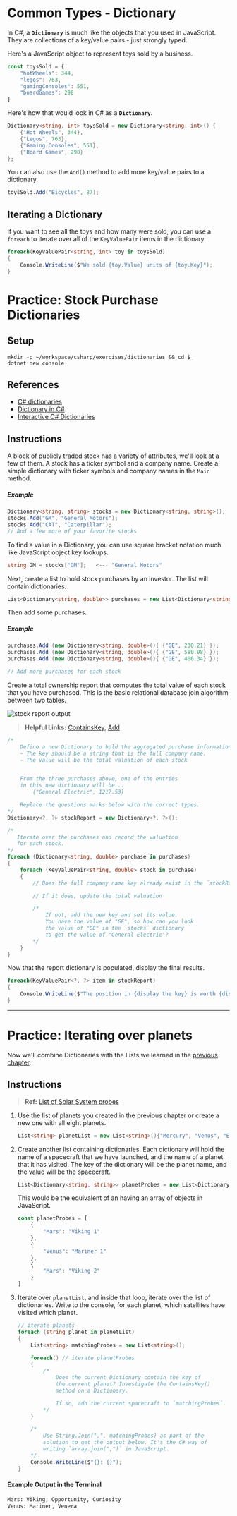 # Common Types - Dictionary

In C#, a **`Dictionary`** is much like the objects that you used in JavaScript. They are collections of a key/value pairs - just strongly typed.

Here's a JavaScript object to represent toys sold by a business.

```js
const toysSold = {
    "hotWheels": 344,
    "legos": 763,
    "gamingConsoles": 551,
    "boardGames": 298
}
```

Here's how that would look in C# as a **`Dictionary`**.

```cs
Dictionary<string, int> toysSold = new Dictionary<string, int>() {
    {"Hot Wheels", 344},
    {"Legos", 763},
    {"Gaming Consoles", 551},
    {"Board Games", 298}
};
```

You can also use the `Add()` method to add more key/value pairs to a dictionary.

```cs
toysSold.Add("Bicycles", 87);
```

## Iterating a Dictionary

If you want to see all the toys and how many were sold, you can use a `foreach` to iterate over all of the `KeyValuePair` items in the dictionary.

```cs
foreach(KeyValuePair<string, int> toy in toysSold)
{
    Console.WriteLine($"We sold {toy.Value} units of {toy.Key}");
}
```

# Practice: Stock Purchase Dictionaries

## Setup

```
mkdir -p ~/workspace/csharp/exercises/dictionaries && cd $_
dotnet new console
```

## References

* [C# dictionaries](https://msdn.microsoft.com/en-us/library/xfhwa508(v=vs.110).aspx#Anchor_8)
* [Dictionary in C#](http://www.c-sharpcorner.com/UploadFile/219d4d/dictionary-in-C-Sharp-language/)
* [Interactive C# Dictionaries](http://www.learncs.org/en/Dictionaries)

## Instructions

A block of publicly traded stock has a variety of attributes, we'll look at a few of them. A stock has a ticker symbol and a company name. Create a simple dictionary with ticker symbols and company names in the `Main` method.

##### Example

```cs
Dictionary<string, string> stocks = new Dictionary<string, string>();
stocks.Add("GM", "General Motors");
stocks.Add("CAT", "Caterpillar");
// Add a few more of your favorite stocks
```

To find a value in a Dictionary, you can use square bracket notation much like JavaScript object key lookups.

```cs
string GM = stocks["GM"];   <--- "General Motors"
```

Next, create a list to hold stock purchases by an investor. The list will contain dictionaries.

```cs
List<Dictionary<string, double>> purchases = new List<Dictionary<string, double>>();
```

Then add some purchases.

##### Example

```cs
purchases.Add (new Dictionary<string, double>(){ {"GE", 230.21} });
purchases.Add (new Dictionary<string, double>(){ {"GE", 580.98} });
purchases.Add (new Dictionary<string, double>(){ {"GE", 406.34} });

// Add more purchases for each stock
```

Create a total ownership report that computes the total value of each stock that you have purchased. This is the basic relational database join algorithm between two tables.

![stock report output](./images/stock-report-output.gif)

> **Helpful Links:** [ContainsKey](https://msdn.microsoft.com/en-us/library/kw5aaea4(v=vs.110).aspx), [Add](https://msdn.microsoft.com/en-us/library/k7z0zy8k(v=vs.110).aspx)

```cs
/*
    Define a new Dictionary to hold the aggregated purchase information.
    - The key should be a string that is the full company name.
    - The value will be the total valuation of each stock


    From the three purchases above, one of the entries
    in this new dictionary will be...
        {"General Electric", 1217.53}

    Replace the questions marks below with the correct types.
*/
Dictionary<?, ?> stockReport = new Dictionary<?, ?>();

/*
   Iterate over the purchases and record the valuation
   for each stock.
*/
foreach (Dictionary<string, double> purchase in purchases)
{
    foreach (KeyValuePair<string, double> stock in purchase)
    {
        // Does the full company name key already exist in the `stockReport`?

        // If it does, update the total valuation

        /*
            If not, add the new key and set its value.
            You have the value of "GE", so how can you look
            the value of "GE" in the `stocks` dictionary
            to get the value of "General Electric"?
        */
    }
}
```

Now that the report dictionary is populated, display the final results.

```cs
foreach(KeyValuePair<?, ?> item in stockReport)
{
    Console.WriteLine($"The position in {display the key} is worth {display the value}");
}
```
---
# Practice: Iterating over planets

Now we'll combine Dictionaries with the Lists we learned in the [previous chapter](./DATA_STRUCTURES_LIST.md).

## Instructions
> **Ref:** [List of Solar System probes](https://en.wikipedia.org/wiki/List_of_Solar_System_probes)

1. Use the list of planets you created in the previous chapter or create a new one with all eight planets.
    ```cs
    List<string> planetList = new List<string>(){"Mercury", "Venus", "Earth", ...};
    ```

1. Create another list containing dictionaries. Each dictionary will hold the name of a spacecraft that we have launched, and the name of a planet that it has visited. The key of the dictionary will be the planet name, and the value will be the spacecraft.
    ```cs
    List<Dictionary<string, string>> planetProbes = new List<Dictionary<string, string>>();
    ```

    This would be the equivalent of an having an array of objects in JavaScript.

    ```js
    const planetProbes = [
        {
            "Mars": "Viking 1"
        },
        {
            "Venus": "Mariner 1"
        },
        {
            "Mars": "Viking 2"
        }
    ]
    ```
1. Iterate over `planetList`, and inside that loop, iterate over the list of dictionaries. Write to the console, for each planet, which satellites have visited which planet.
    ```cs
    // iterate planets
    foreach (string planet in planetList)
    {
        List<string> matchingProbes = new List<string>();

        foreach() // iterate planetProbes
        {
            /*
                Does the current Dictionary contain the key of
                the current planet? Investigate the ContainsKey()
                method on a Dictionary.

                If so, add the current spacecraft to `matchingProbes`.
            */
        }

        /*
            Use String.Join(",", matchingProbes) as part of the
            solution to get the output below. It's the C# way of
            writing `array.join(",")` in JavaScript.
        */
        Console.WriteLine($"{}: {}");
    }
    ```

#### Example Output in the Terminal

```sh
Mars: Viking, Opportunity, Curiosity
Venus: Mariner, Venera
```
